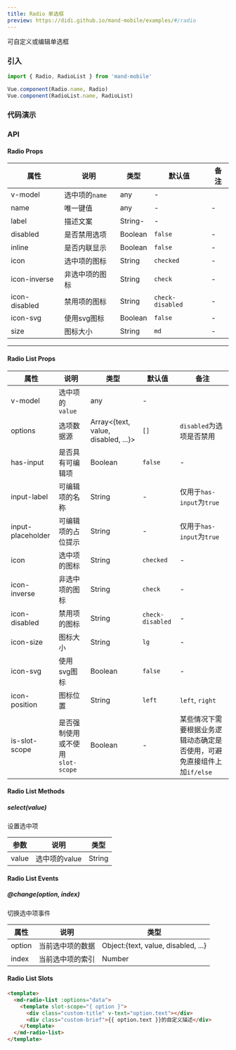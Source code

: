 ```yaml
---
title: Radio 单选框
preview: https://didi.github.io/mand-mobile/examples/#/radio
---
```


可自定义或编辑单选框

### 引入

```javascript
import { Radio, RadioList } from 'mand-mobile'

Vue.component(Radio.name, Radio)
Vue.component(RadioList.name, RadioList)
```

### 代码演示
<!-- DEMO -->

### API

#### Radio Props
|属性 | 说明 | 类型 | 默认值 | 备注|
|----|-----|------|------|------|
|v-model|选中项的`name`|any|-|
|name|唯一键值|any|-|-|
|label|描述文案|String-|-|
|disabled|是否禁用选项|Boolean|`false`|-|
|inline|是否内联显示|Boolean|`false`|-|
|icon|选中项的图标|String|`checked`|-|
|icon-inverse|非选中项的图标|String|`check`|-|
|icon-disabled|禁用项的图标|String|`check-disabled`|-|
|icon-svg|使用svg图标|Boolean|`false`|-|
|size|图标大小|String|`md`|-|

---

#### Radio List Props
|属性 | 说明 | 类型 | 默认值 | 备注|
|----|-----|------|------|------|
|v-model|选中项的`value`|any|-|
|options|选项数据源|Array<{text, value, disabled, ...}>|`[]`|`disabled`为选项是否禁用|
|has-input|是否具有可编辑项|Boolean|`false`|-|
|input-label|可编辑项的名称|String|-|仅用于`has-input`为`true`|
|input-placeholder|可编辑项的占位提示|String|-|仅用于`has-input`为`true`|
|icon|选中项的图标|String|`checked`|-|
|icon-inverse|非选中项的图标|String|`check`|-|
|icon-disabled|禁用项的图标|String|`check-disabled`|-|
|icon-size|图标大小|String|`lg`|-|
|icon-svg|使用svg图标|Boolean|`false`|-|
|icon-position|图标位置|String|`left`|`left`, `right`|
|is-slot-scope|是否强制使用或不使用`slot-scope`|Boolean|-|某些情况下需要根据业务逻辑动态确定是否使用，可避免直接组件上加`if/else`|

#### Radio List Methods

##### select(value)
设置选中项

|参数 | 说明 | 类型|
|----|-----|------|
|value|选中项的value|String|

#### Radio List Events

##### @change(option, index)
切换选中项事件

|属性 | 说明 | 类型|
|----|-----|------|
|option|当前选中项的数据|Object:{text, value, disabled, ...}|
|index|当前选中项的索引|Number|

#### Radio List Slots
```html
<template>
  <md-radio-list :options="data">
    <template slot-scope="{ option }">
      <div class="custom-title" v-text="option.text"></div>
      <div class="custom-brief">{{ option.text }}的自定义描述</div>
    </template>
  </md-radio-list>
</template>
```
